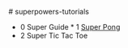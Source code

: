 #   s u p e r p o w e r s - t u t o r i a l s  * 0  S u p e r   G u i d e  * 1   [S u p e r   P o n g ][1]* 2 Super Tic Tac Toe[1]:[1SuperPong] 